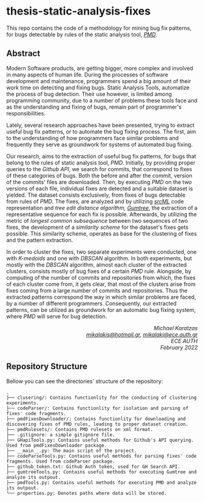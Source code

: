 
# thesis-static-analysis-fixes
This repo contains the code of a methodology for mining bug fix patterns, for bugs detectable by rules of the static analysis tool, *[PMD](https://pmd.github.io/)*.
## Abstract
Modern Software products, are getting bigger, more complex and involved in many aspects of human life. During the processes of software development and maintenance, programmers spend a big amount of their work time on detecting and fixing bugs. Static Analysis Tools, automatize the process of bug detection. Their use however, is limited among programming community, due to a number of problems these tools face and as the understanding and fixing of bugs, remain part of programmer's responsibilities.  

Lately, several research approaches have been presented, trying to extract useful bug fix patterns, or to automate the bug fixing process. The first, aim to the understanding of how programmers face similar problems and frequently they serve as groundwork for systems of automated bug fixing.  

Our research, aims to the extraction of useful bug fix patterns, for bugs that belong to the rules of static analysis tool, *PMD*. Initially, by providing proper queries to the *Github API*, we search for commits, that correspond to fixes of these categories of bugs. Both the before and after the commit, version of the commits' files are downloaded. Then, by executing *PMD* on the two versions of each file, individual fixes are detected and a suitable dataset is yielded. The dataset consists exclusively, from fixes of bugs detectable from rules of *PMD*. The fixes, are analyzed and by utilizing [*srcML*](https://www.srcml.org/) code representation and *tree edit distance algorithm, [Gumtree](https://github.com/GumTreeDiff/gumtree)*, the extraction of a representative sequence for each fix is possible. Afterwards, by utilizing the metric of *longest common subsequence* between two sequences of two fixes, the development of a *similarity scheme* for the dataset's fixes gets possible. This similarity scheme, operates as base for the clustering of fixes and the pattern extraction. 

In order to cluster the fixes, two separate experiments were conducted, one with *K-medoids* and one with *DBSCAN* algorithm. In both experiments, but mostly with the *DBSCAN* algorithm, almost each cluster of the extracted clusters, consists mostly of bug fixes of a certain *PMD* rule. Alongside, by computing of the number of commits and repositories from which, the fixes of each cluster come from, it gets clear, that most of the clusters arise from fixes coming from a large number of commits and repositories. Thus the extracted patterns correspond the way in which similar problems are faced, by a number of different programmers. Consequently, our extracted patterns, can be utilized as groundwork for an automatic bug fixing system, where *PMD* will serve for bug detection.  
<div style="text-align: right"><i>Michael Karatzas<br>
<a href="mailto:mikalakis@hotmail.gr">mikalakis@hotmail.gr</a>, <a href="mailto:mikalaki@ece.auth.gr">mikalaki@ece.auth.gr</a> <br>
ECE AUTH<br>
February 2022<br></i>
</div>

## Repository Structure  
Bellow you can see the directories' structure of the repository:
```
.
├── clusering/: Contains functionlity for the conducting of clustering experiments.
├── codeParser/: Contains functionlity for isolation and parsing of fixes' code fragments.
├── pmdFixesDownloader/: Contains functionlity for downloading and discovering fixes of PMD rules, leading to proper dataset creation.
├── pmdRulesets/: Contains PMD rulesets on xml format.
├── .gitignore: a simple gitignore file.
├── GHapiTools.py: Contains useful methods for Github's API querying. Used from pmdFixesDownloader package.
├── __main__.py: The main script of the project.
├── codeParseTools.py: Contains useful methods for parsing fixes' code fragments. Used from codeParser package.
├── github_token.txt: Github Auth token, used for GH Search API.
├── gumtreeTools.py: Contains useful methods for executing Gumtree and analyze its outpout.
├── pmdTools.py: Contains useful methods for executing PMD and analyze its outpout.
└── properties.py: Denotes paths where data will be stored.
```
